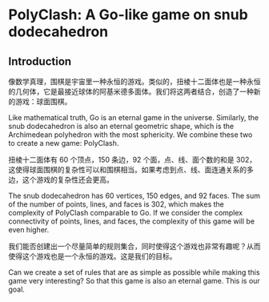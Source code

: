 # PolyClash: A Go-like game on snub dodecahedron 

## Introduction

像数学真理，围棋是宇宙里一种永恒的游戏。类似的，扭棱十二面体也是一种永恒的几何体，它是最接近球体的阿基米德多面体。我们将这两者结合，创造了一种新的游戏：球面围棋。

Like mathematical truth, Go is an eternal game in the universe. Similarly, the snub dodecahedron is also an eternal geometric shape, which is the Archimedean polyhedron with the most sphericity.
We combine these two to create a new game: PolyClash.

扭棱十二面体有 60 个顶点，150 条边，92 个面，点、线、面个数的和是 302，这使得球面围棋的复杂性可以和围棋相当。如果考虑到点、线、面连通关系的多边，这个游戏的复杂性还会更高。

The snub dodecahedron has 60 vertices, 150 edges, and 92 faces. The sum of the number of points, lines, and faces is 302, which makes the complexity of PolyClash comparable to Go. If we consider the complex connectivity of points, lines, and faces, the complexity of this game will be even higher.

我们能否创建出一个尽量简单的规则集合，同时使得这个游戏也非常有趣呢？从而使得这个游戏也是一个永恒的游戏。这是我们的目标。

Can we create a set of rules that are as simple as possible while making this game very interesting? So that this game is also an eternal game. This is our goal.


